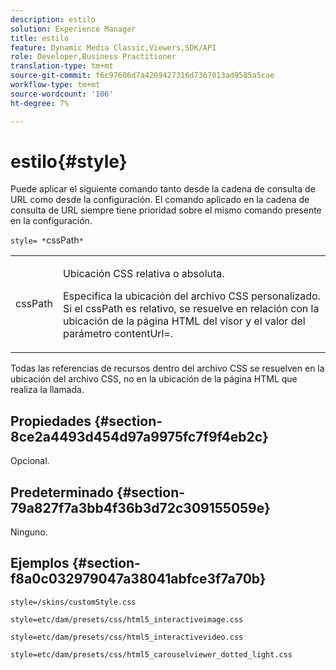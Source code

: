 ```yaml
---
description: estilo
solution: Experience Manager
title: estilo
feature: Dynamic Media Classic,Viewers,SDK/API
role: Developer,Business Practitioner
translation-type: tm+mt
source-git-commit: f6c97606d7a4209427316d7367013ad9585a5cae
workflow-type: tm+mt
source-wordcount: '106'
ht-degree: 7%

---
```



# estilo{#style}

Puede aplicar el siguiente comando tanto desde la cadena de consulta de URL como desde la configuración. El comando aplicado en la cadena de consulta de URL siempre tiene prioridad sobre el mismo comando presente en la configuración.

`style= *`cssPath`*`

<table id="table_F800F787CF0342749B934DAEB600C0EB"> 
 <tbody> 
  <tr> 
   <td colname="col1"> <p> <span class="codeph"> <span class="varname"> cssPath</span> </span> </p> </td> 
   <td colname="col2"> <p> Ubicación CSS relativa o absoluta. </p> <p>Especifica la ubicación del archivo CSS personalizado. Si el <span class="codeph"><span class="varname"> cssPath</span></span> es relativo, se resuelve en relación con la ubicación de la página HTML del visor y el valor del parámetro <span class="codeph"> contentUrl=</span>. </p> </td> 
  </tr> 
 </tbody> 
</table>

Todas las referencias de recursos dentro del archivo CSS se resuelven en la ubicación del archivo CSS, no en la ubicación de la página HTML que realiza la llamada.

## Propiedades {#section-8ce2a4493d454d97a9975fc7f9f4eb2c}

Opcional.

## Predeterminado {#section-79a827f7a3bb4f36b3d72c309155059e}

Ninguno.

## Ejemplos {#section-f8a0c032979047a38041abfce3f7a70b}

`style=/skins/customStyle.css`

`style=etc/dam/presets/css/html5_interactiveimage.css`

`style=etc/dam/presets/css/html5_interactivevideo.css`

`style=etc/dam/presets/css/html5_carouselviewer_dotted_light.css`
